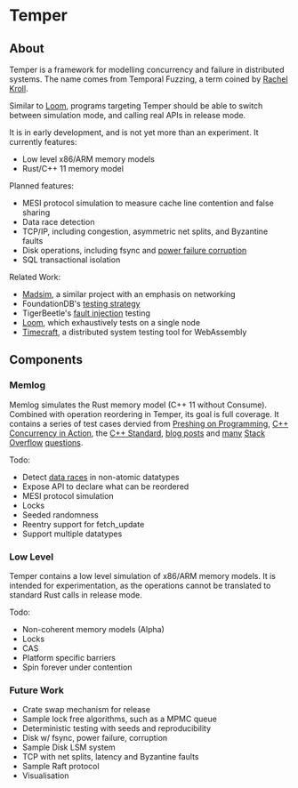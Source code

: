 # Temper

## About

Temper is a framework for modelling concurrency and failure in distributed systems. The name comes from Temporal Fuzzing, a term coined by [Rachel Kroll](https://rachelbythebay.com/w/2011/11/19/sleep/).

Similar to [Loom](https://github.com/tokio-rs/loom), programs targeting Temper should be able to switch between simulation mode, and calling real APIs in release mode.

It is in early development, and is not yet more than an experiment. It currently features:

* Low level x86/ARM memory models
* Rust/C++ 11 memory model

Planned features:

* MESI protocol simulation to measure cache line contention and false sharing
* Data race detection
* TCP/IP, including congestion, asymmetric net splits, and Byzantine faults
* Disk operations, including fsync and [power failure corruption](https://danluu.com/file-consistency/)
* SQL transactional isolation

Related Work:

* [Madsim](https://github.com/madsim-rs/madsim), a similar project with an emphasis on networking
* FoundationDB's [testing strategy](https://www.youtube.com/watch?v=4fFDFbi3toc)
* TigerBeetle's [fault injection](https://www.youtube.com/watch?v=BH2jvJ74npM) testing
* [Loom](https://github.com/tokio-rs/loom), which exhaustively tests on a single node
* [Timecraft](https://github.com/stealthrocket/timecraft), a distributed system testing tool for WebAssembly

## Components

### Memlog

Memlog simulates the Rust memory model (C++ 11 without Consume). Combined with operation reordering in Temper, its goal is full coverage. It contains a series of test cases dervied from [Preshing on Programming](https://preshing.com/), [C++ Concurrency in Action](https://www.amazon.com.au/C-Concurrency-Action-Practical-Multithreading/dp/1933988770), the [C++ Standard](https://en.cppreference.com/w/cpp/atomic/atomic_thread_fence), [blog posts](https://puzpuzpuz.dev/seqlock-based-atomic-memory-snapshots) and [many](https://stackoverflow.com/questions/47520748/c-memory-model-do-seq-cst-loads-synchronize-with-seq-cst-stores) [Stack](https://stackoverflow.com/questions/52606524/what-exact-rules-in-the-c-memory-model-prevent-reordering-before-acquire-opera) [Overflow](https://stackoverflow.com/questions/71509935/how-does-mixing-relaxed-and-acquire-release-accesses-on-the-same-atomic-variable) [questions](https://stackoverflow.com/questions/67693687/possible-orderings-with-memory-order-seq-cst-and-memory-order-release).

Todo:
* Detect [data races](https://en.cppreference.com/w/cpp/language/memory_model) in non-atomic datatypes
* Expose API to declare what can be reordered
* MESI protocol simulation
* Locks
* Seeded randomness
* Reentry support for fetch_update
* Support multiple datatypes

### Low Level

Temper contains a low level simulation of x86/ARM memory models. It is intended for experimentation, as the operations cannot be translated to standard Rust calls in release mode.

Todo: 
* Non-coherent memory models (Alpha)
* Locks
* CAS
* Platform specific barriers
* Spin forever under contention

### Future Work

* Crate swap mechanism for release
* Sample lock free algorithms, such as a MPMC queue
* Deterministic testing with seeds and reproducibility
* Disk w/ fsync, power failure, corruption
* Sample Disk LSM system
* TCP with net splits, latency and Byzantine faults
* Sample Raft protocol
* Visualisation